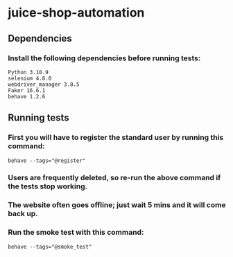 # juice-shop-automation

## Dependencies

### Install the following dependencies before running tests:

```
Python 3.10.9
selenium 4.8.0
webdriver_manager 3.8.5
Faker 16.6.1
behave 1.2.6
```

## Running tests

### First you will have to register the standard user by running this command:

```
behave --tags="@register"
```

### Users are frequently deleted, so re-run the above command if the tests stop working.

### The website often goes offline; just wait 5 mins and it will come back up.

### Run the smoke test with this command:

```
behave --tags="@smoke_test"
```